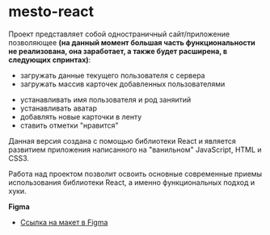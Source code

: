 # mesto-react

Проект представляет собой одностраничный сайт/приложение позволяющее **(на данный момент большая часть функциональности не реализована, она заработает, а также будет расширена, в следующих спринтах)**:

- загружать данные текущего пользователя с сервера
- загружать массив карточек добавленных пользователями

* устанавливать имя пользователя и род заняитий
* устанавливать аватар
* добавлять новые карточки в ленту
* ставить отметки "нравится"

Данная версия создана с помощью библиотеки React и является развитием приложения написанного на "ванильном" JavaScript, HTML и CSS3.

Работа над проектом позволит освоить основные современные приемы использования библиотеки React, а именно функциональных подход и хуки.

**Figma**

- [Ссылка на макет в Figma](https://www.figma.com/file/2cn9N9jSkmxD84oJik7xL7/JavaScript.-Sprint-4?node-id=0%3A1)
